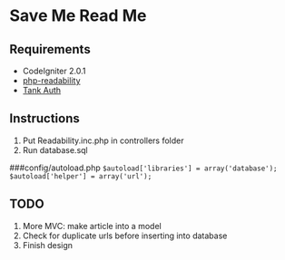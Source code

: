 Save Me Read Me
===============

Requirements
------------
- CodeIgniter 2.0.1
- [php-readability](https://github.com/feelinglucky/php-readability)
- [Tank Auth](http://konyukhov.com/soft/tank_auth/)

Instructions
-------------
1.  Put Readability.inc.php in controllers folder
2.  Run database.sql

###config/autoload.php
`$autoload['libraries'] = array('database');`
`$autoload['helper'] = array('url');`

TODO
----
1.  More MVC: make article into a model
2.  Check for duplicate urls before inserting into database
3.  Finish design
